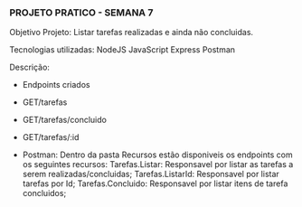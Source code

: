 ### PROJETO PRATICO - SEMANA 7 ### 
Objetivo Projeto: 
Listar tarefas realizadas e ainda não concluidas.

Tecnologias utilizadas:
NodeJS
JavaScript
Express
Postman

Descrição:

- Endpoints criados
- GET/tarefas
- GET/tarefas/concluido
- GET/tarefas/:id

- Postman:
Dentro da pasta Recursos estão disponiveis os endpoints com os seguintes recursos:
Tarefas.Listar: Responsavel por listar as tarefas a serem realizadas/concluidas;
Tarefas.ListarId: Responsavel por listar tarefas por Id;
Tarefas.Concluido: Responsavel por listar itens de tarefa concluidos; 
